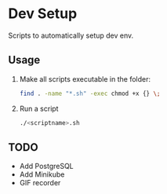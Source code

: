 # Dev Setup

Scripts to automatically setup dev env.

## Usage

1. Make all scripts executable in the folder: 
    ```bash
    find . -name "*.sh" -exec chmod +x {} \;
    ```
2. Run a script 
    ```bash
    ./<scriptname>.sh
    ```

## TODO

- Add PostgreSQL
- Add Minikube
- GIF recorder